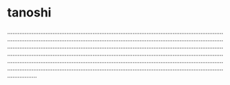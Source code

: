 # tanoshi
.........................................................................................................................................................................................................................................................................................................................................................................................................................................................................................................................................................................................................................................................................................................................................................................................